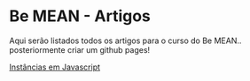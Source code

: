 # Be MEAN - Artigos


Aqui serão listados todos os artigos para o curso do Be MEAN.. posteriormente criar um github pages!


[Instâncias em Javascript]()